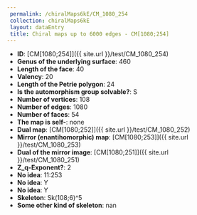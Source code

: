 ```yaml
--- 
 permalink: /chiralMaps6kE/CM_1080_254 
 collection: chiralMaps6kE
 layout: dataEntry
 title: Chiral maps up to 6000 edges - CM[1080;254]
---
```


- **ID**: [CM[1080;254]]({{ site.url }}/test/CM_1080_254)
- **Genus of the underlying surface**: 460
- **Length of the face**: 40
- **Valency**: 20
- **Length of the Petrie polygon**: 24
- **Is the automorphism group solvable?**: S
- **Number of vertices**: 108
- **Number of edges**: 1080
- **Number of faces**: 54
- **The map is self-**: none
- **Dual map**: [CM[1080;252]]({{ site.url }}/test/CM_1080_252)
- **Mirror (enantihomorphic) map**: [CM[1080;253]]({{ site.url }}/test/CM_1080_253)
- **Dual of the mirror image**: [CM[1080;251]]({{ site.url }}/test/CM_1080_251)
- **Z_q-Exponent?**: 2
- **No idea**:  11:253
- **No idea**: Y
- **No idea**: Y
- **Skeleton**: Sk(108;6)^5
- **Some other kind of skeleton**: nan
